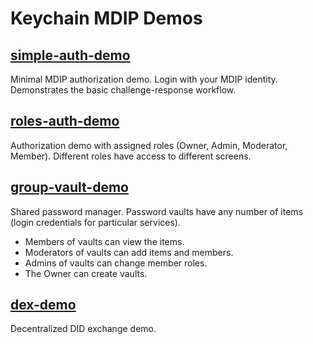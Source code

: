 # Keychain MDIP Demos

## [simple-auth-demo](simple-auth-demo/README.md)

Minimal MDIP authorization demo. Login with your MDIP identity.
Demonstrates the basic challenge-response workflow.

## [roles-auth-demo](roles-auth-demo/README.md)

Authorization demo with assigned roles (Owner, Admin, Moderator, Member).
Different roles have access to different screens.

## [group-vault-demo](group-vault-demo/README.md)
Shared password manager.
Password vaults have any number of items (login credentials for particular services).
- Members of vaults can view the items.
- Moderators of vaults can add items and members.
- Admins of vaults can change member roles.
- The Owner can create vaults.

## [dex-demo]()
Decentralized DID exchange demo.

